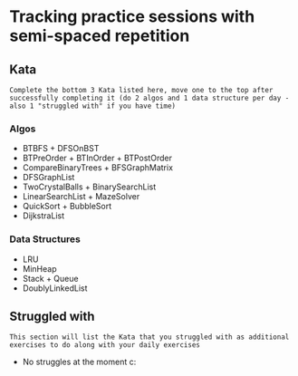 # Tracking practice sessions with semi-spaced repetition

## Kata
    Complete the bottom 3 Kata listed here, move one to the top after successfully completing it (do 2 algos and 1 data structure per day - also 1 "struggled with" if you have time)

### Algos
- BTBFS + DFSOnBST
- BTPreOrder + BTInOrder + BTPostOrder
- CompareBinaryTrees + BFSGraphMatrix
- DFSGraphList
- TwoCrystalBalls + BinarySearchList
- LinearSearchList + MazeSolver
- QuickSort + BubbleSort
- DijkstraList

### Data Structures
- LRU
- MinHeap
- Stack + Queue
- DoublyLinkedList

## Struggled with
    This section will list the Kata that you struggled with as additional exercises to do along with your daily exercises

- No struggles at the moment c:
